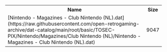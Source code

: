 <table>
<tr><th>Name</th><th>Size</th></tr>
<tr><td>[Nintendo - Magazines - Club Nintendo (NL).dat](https://raw.githubusercontent.com/open-retrogaming-archive/dat-catalog/main/root/basic/TOSEC-PIX/Nintendo/Magazines/Club Nintendo (NL)/Nintendo - Magazines - Club Nintendo (NL).dat)</td><td>9047</td></tr>
</table>

